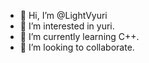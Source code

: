- 👋 Hi, I’m @LightVyuri
- 👀 I’m interested in yuri.
- 🌱 I’m currently learning C++.
- 💞️ I’m looking to collaborate.

<!---
LightVyuri/LightVyuri is a ✨ special ✨ repository because its `README.md` (this file) appears on your GitHub profile.
You can click the Preview link to take a look at your changes.
--->
